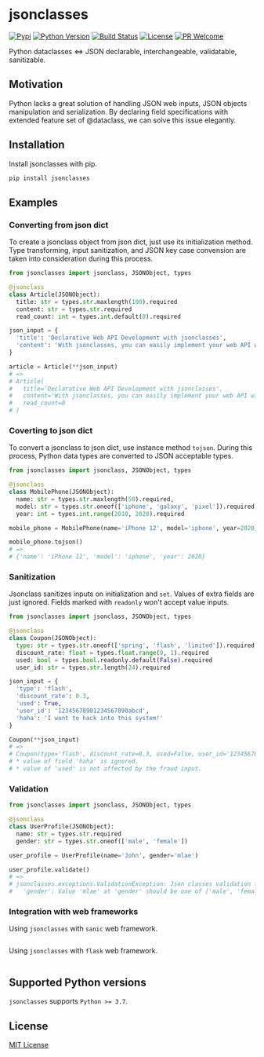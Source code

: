 jsonclasses
===========
[![Pypi][pypi-image]][pypi-url]
[![Python Version][python-image]][python-url]
[![Build Status][travis-image]][travis-url]
[![License][license-image]][license-url]
[![PR Welcome][pr-image]][pr-url]

Python dataclasses <=> JSON declarable, interchangeable, validatable, sanitizable.

## Motivation

Python lacks a great solution of handling JSON web inputs, JSON objects
manipulation and serialization. By declaring field specifications with extended
feature set of @dataclass, we can solve this issue elegantly.

## Installation

Install jsonclasses with pip.

```sh
pip install jsonclasses
```

## Examples

### Converting from json dict

To create a jsonclass object from json dict, just use its initialization
method. Type transforming, input sanitization, and JSON key case convension are
taken into consideration during this process.

```python
from jsonclasses import jsonclass, JSONObject, types

@jsonclass
class Article(JSONObject):
  title: str = types.str.maxlength(100).required
  content: str = types.str.required
  read_count: int = types.int.default(0).required

json_input = {
  'title': 'Declarative Web API Development with jsonclasses',
  'content': 'With jsonclasses, you can easily implement your web API with declaration style rather than procedural style.'
}

article = Article(**json_input)
# =>
# Article(
#   title='Declarative Web API Development with jsonclasses',
#   content='With jsonclasses, you can easily implement your web API with declaration style rather than procedural style.',
#   read_count=0
# )
```

### Coverting to json dict

To convert a jsonclass to json dict, use instance method `tojson`. During this
process, Python data types are converted to JSON acceptable types.

```python
from jsonclasses import jsonclass, JSONObject, types

@jsonclass
class MobilePhone(JSONObject):
  name: str = types.str.maxlength(50).required,
  model: str = types.str.oneof(['iphone', 'galaxy', 'pixel']).required,
  year: int = types.int.range(2010, 2020).required

mobile_phone = MobilePhone(name='iPhone 12', model='iphone', year=2020)

mobile_phone.tojson()
# =>
# {'name': 'iPhone 12', 'model': 'iphone', 'year': 2020}
```

### Sanitization

Jsonclass sanitizes inputs on initialization and `set`. Values of extra fields
are just ignored. Fields marked with `readonly` won't accept value inputs.

```python
from jsonclasses import jsonclass, JSONObject, types

@jsonclass
class Coupon(JSONObject):
  type: str = types.str.oneof(['spring', 'flash', 'limited']).required
  discount_rate: float = types.float.range(0, 1).required
  used: bool = types.bool.readonly.default(False).required
  user_id: str = types.str.length(24).required

json_input = {
  'type': 'flash',
  'discount_rate': 0.3,
  'used': True,
  'user_id': '12345678901234567890abcd',
  'haha': 'I want to hack into this system!'
}

Coupon(**json_input)
# =>
# Coupon(type='flash', discount_rate=0.3, used=False, user_id='12345678901234567890abcd')
# * value of field 'haha' is ignored.
# * value of 'used' is not affected by the fraud input.
```

### Validation

```python
from jsonclasses import jsonclass, JSONObject, types

@jsonclass
class UserProfile(JSONObject):
  name: str = types.str.required
  gender: str = types.str.oneof(['male', 'female'])

user_profile = UserProfile(name='John', gender='mlae')

user_profile.validate()
# =>
# jsonclasses.exceptions.ValidationException: Json classes validation failed:
#   'gender': Value 'mlae' at 'gender' should be one of ['male', 'female'].
```

### Integration with web frameworks

Using `jsonclasses` with `sanic` web framework.

```python

```

Using `jsonclasses` with `flask` web framework.

```python

```

## Supported Python versions

`jsonclasses` supports `Python >= 3.7`.

## License

[MIT License](https://github.com/WiosoftCrafts/jsonclasses/blob/master/LICENSE)

[pypi-image]: https://img.shields.io/pypi/v/jsonclasses.svg?style=flat-square
[pypi-url]: https://pypi.org/project/jsonclasses/
[python-image]: https://img.shields.io/pypi/pyversions/jsonclasses?style=flat-square
[python-url]: https://pypi.org/project/jsonclasses/
[travis-image]: https://img.shields.io/travis/WiosoftCrafts/jsonclasses.svg?style=flat-square&color=blue&logo=travis
[travis-url]: https://travis-ci.org/WiosoftCrafts/jsonclasses
[license-image]: https://img.shields.io/github/license/WiosoftCrafts/jsonclasses.svg?style=flat-square
[license-url]: https://github.com/WiosoftCrafts/jsonclasses/blob/master/LICENSE
[pr-image]: https://img.shields.io/badge/PRs-welcome-brightgreen.svg?style=flat-square
[pr-url]: https://github.com/WiosoftCrafts/jsonclasses
